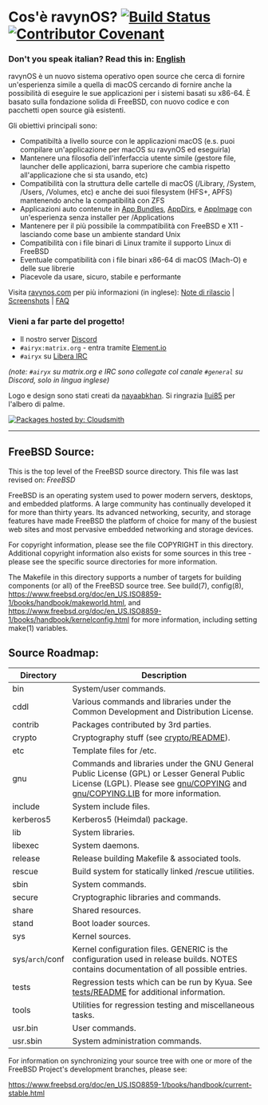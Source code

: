 # Cos'è ravynOS? [![Build Status](https://api.cirrus-ci.com/github/mszoek/airyx.svg?branch=main&task=airyx)](https://cirrus-ci.com/github/mszoek/airyx) [![Contributor Covenant](https://img.shields.io/badge/Contributor%20Covenant-2.1-4baaaa.svg)](CODE_OF_CONDUCT.md)
### Don't you speak italian? Read this in: [English](README.md)
ravynOS è un nuovo sistema operativo open source che cerca di fornire un'esperienza simile a quella di macOS cercando di fornire anche la possibilità di eseguire le sue applicazioni per i sistemi basati su x86-64. È basato sulla fondazione solida di FreeBSD, con nuovo codice e con pacchetti open source già esistenti.

Gli obiettivi principali sono:

- Compatibiltà a livello source con le applicazioni macOS (e.s. puoi compilare un'applicazione per macOS su ravynOS ed eseguirla)
- Mantenere una filosofia dell'inferfaccia utente simile (gestore file, launcher delle applicazioni, barra superiore che cambia rispetto all'applicazione che si sta usando, etc)
- Compatibilità con la struttura delle cartelle di macOS (/Library, /System, /Users, /Volumes, etc) e anche dei suoi filesystem (HFS+, APFS) mantenendo anche la compatibilità con ZFS
- Applicazioni auto contenute in [App Bundles](https://developer.apple.com/documentation/foundation/bundle), [AppDirs](https://github.com/AppImage/AppImageKit/wiki/AppDir), e [AppImage](https://github.com/AppImage) con un'esperienza senza installer per /Applications
- Mantenere per il più possibile la commpatibilità con FreeBSD e X11 - lasciando come base un ambiente standard Unix 
- Compatibilità con i file binari di Linux tramite il supporto Linux di FreeBSD
- Eventuale compatibilità con i file binari x86-64 di macOS (Mach-O) e delle sue librerie
- Piacevole da usare, sicuro, stabile e performante

Visita [ravynos.com](https://ravynos.com/) per più informazioni (in inglese): [Note di rilascio](https://ravynos.com/releases.html) | [Screenshots](https://ravynos.com/screenshots.html) | [FAQ](https://ravynos.com/faq.html)
### Vieni a far parte del progetto!

* Il nostro server [Discord](https://discord.com/invite/8caJbAGNwY)
* `#airyx:matrix.org` - entra tramite [Element.io](https://app.element.io/#/room/#airyx:matrix.org)
* `#airyx` su [Libera IRC](https://web.libera.chat/?channel=#airyx)

_(note: `#airyx` su matrix.org e IRC sono collegate col canale `#general` su Discord, solo in lingua inglese)_

Logo e design sono stati creati da [nayaabkhan](https://nayaabkhan.me). Si ringrazia [llui85](https://github.com/llui85) per l'albero di palme.

[![Packages hosted by: Cloudsmith](https://img.shields.io/badge/OSS%20hosting%20by-cloudsmith-blue?logo=cloudsmith&style=flat-square)](https://cloudsmith.com)

---

FreeBSD Source:
---------------
This is the top level of the FreeBSD source directory.  This file
was last revised on:
$FreeBSD$

FreeBSD is an operating system used to power modern servers,
desktops, and embedded platforms. A large community has
continually developed it for more than thirty years. Its
advanced networking, security, and storage features have
made FreeBSD the platform of choice for many of the
busiest web sites and most pervasive embedded networking
and storage devices.

For copyright information, please see the file COPYRIGHT in this
directory. Additional copyright information also exists for some
sources in this tree - please see the specific source directories for
more information.

The Makefile in this directory supports a number of targets for
building components (or all) of the FreeBSD source tree.  See build(7), config(8),
https://www.freebsd.org/doc/en_US.ISO8859-1/books/handbook/makeworld.html, and
https://www.freebsd.org/doc/en_US.ISO8859-1/books/handbook/kernelconfig.html
for more information, including setting make(1) variables.

Source Roadmap:
---------------
| Directory | Description |
| --------- | ----------- |
| bin | System/user commands. |
| cddl | Various commands and libraries under the Common Development and Distribution License. |
| contrib | Packages contributed by 3rd parties. |
| crypto | Cryptography stuff (see [crypto/README](crypto/README)). |
| etc | Template files for /etc. |
| gnu | Commands and libraries under the GNU General Public License (GPL) or Lesser General Public License (LGPL). Please see [gnu/COPYING](gnu/COPYING) and [gnu/COPYING.LIB](gnu/COPYING.LIB) for more information. |
| include | System include files. |
| kerberos5 | Kerberos5 (Heimdal) package. |
| lib | System libraries. |
| libexec | System daemons. |
| release | Release building Makefile & associated tools. |
| rescue | Build system for statically linked /rescue utilities. |
| sbin | System commands. |
| secure | Cryptographic libraries and commands. |
| share | Shared resources. |
| stand | Boot loader sources. |
| sys | Kernel sources. |
| sys/`arch`/conf | Kernel configuration files. GENERIC is the configuration used in release builds. NOTES contains documentation of all possible entries. |
| tests | Regression tests which can be run by Kyua.  See [tests/README](tests/README) for additional information. |
| tools | Utilities for regression testing and miscellaneous tasks. |
| usr.bin | User commands. |
| usr.sbin | System administration commands. |

For information on synchronizing your source tree with one or more of
the FreeBSD Project's development branches, please see:

  https://www.freebsd.org/doc/en_US.ISO8859-1/books/handbook/current-stable.html
